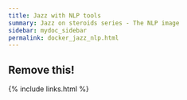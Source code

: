 ```yaml
---
title: Jazz with NLP tools
summary: Jazz on steroids series - The NLP image
sidebar: mydoc_sidebar
permalink: docker_jazz_nlp.html
---
```


## Remove this!

{% include links.html %}
